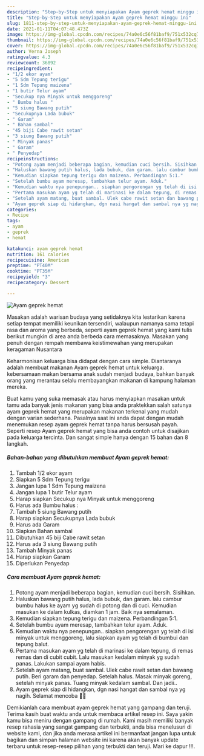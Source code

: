 ```yaml
---
description: "Step-by-Step untuk menyiapakan Ayam geprek hemat minggu ini"
title: "Step-by-Step untuk menyiapakan Ayam geprek hemat minggu ini"
slug: 1811-step-by-step-untuk-menyiapakan-ayam-geprek-hemat-minggu-ini
date: 2021-01-11T04:07:48.473Z
image: https://img-global.cpcdn.com/recipes/74a0e6c56f81baf9/751x532cq70/ayam-geprek-hemat-foto-resep-utama.jpg
thumbnail: https://img-global.cpcdn.com/recipes/74a0e6c56f81baf9/751x532cq70/ayam-geprek-hemat-foto-resep-utama.jpg
cover: https://img-global.cpcdn.com/recipes/74a0e6c56f81baf9/751x532cq70/ayam-geprek-hemat-foto-resep-utama.jpg
author: Verna Joseph
ratingvalue: 4.3
reviewcount: 36892
recipeingredient:
- "1/2 ekor ayam"
- "5 Sdm Tepung terigu"
- "1 Sdm Tepung maizena"
- "1 butir Telur ayam"
- "Secukup nya Minyak untuk menggoreng"
- " Bumbu halus "
- "5 siung Bawang putih"
- "Secukupnya Lada bubuk"
- " Garam"
- " Bahan sambal"
- "45 biji Cabe rawit setan"
- "3 siung Bawang putih"
- " Minyak panas"
- " Garam"
- " Penyedap"
recipeinstructions:
- "Potong ayam menjadi beberapa bagian, kemudian cuci bersih. Sisihkan."
- "Haluskan bawang putih halus, lada bubuk, dan garam. lalu cambur bumbu halus ke ayam yg sudah di potong dan di cuci. Kemudian masukan ke dalam kulkas, diamkan 1 jam. Baik nya semalaman."
- "Kemudian siapkan tepung terigu dan maizena. Perbandingan 5:1."
- "Setelah bumbu ayam meresap, tambahkan telur ayam. Aduk."
- "Kemudian waktu nya penepungan.. siapkan pengorengan yg telah di isi minyak untuk menggoreng, lalu siapkan ayam yg telah di bumbui dan tepung balut."
- "Pertama masukan ayam yg telah di marinasi ke dalam tepung, di remas remas dan di cubit cubit. Lalu masukan kedalam minyak yg sudah panas. Lakukan sampai ayam habis."
- "Setelah ayam matang, buat sambal. Ulek cabe rawit setan dan bawang putih. Beri garam dan penyedap. Setelah halus. Masak minyak goreng, setelah minyak panas. Tuang minyak kedalam sambal. Dan jadii.."
- "Ayam geprek siap di hidangkan, dgn nasi hangat dan sambal nya yg nagih. Selamat mencoba 💃💃"
categories:
- Recipe
tags:
- ayam
- geprek
- hemat

katakunci: ayam geprek hemat 
nutrition: 161 calories
recipecuisine: American
preptime: "PT40M"
cooktime: "PT35M"
recipeyield: "3"
recipecategory: Dessert

---
```



![Ayam geprek hemat](https://img-global.cpcdn.com/recipes/74a0e6c56f81baf9/751x532cq70/ayam-geprek-hemat-foto-resep-utama.jpg)

Masakan adalah warisan budaya yang setidaknya kita lestarikan karena setiap tempat memiliki keunikan tersendiri, walaupun namanya sama tetapi rasa dan aroma yang berbeda, seperti ayam geprek hemat yang kami tulis berikut mungkin di area anda berbeda cara memasaknya. Masakan yang penuh dengan rempah membawa keistimewahan yang merupakan keragaman Nusantara



Keharmonisan keluarga bisa didapat dengan cara simple. Diantaranya adalah membuat makanan Ayam geprek hemat untuk keluarga. kebersamaan makan bersama anak sudah menjadi budaya, bahkan banyak orang yang merantau selalu membayangkan makanan di kampung halaman mereka.

Buat kamu yang suka memasak atau harus menyiapkan masakan untuk tamu ada banyak jenis makanan yang bisa anda praktekkan salah satunya ayam geprek hemat yang merupakan makanan terkenal yang mudah dengan varian sederhana. Pasalnya saat ini anda dapat dengan mudah menemukan resep ayam geprek hemat tanpa harus bersusah payah.
Seperti resep Ayam geprek hemat yang bisa anda contoh untuk disajikan pada keluarga tercinta. Dan sangat simple hanya dengan 15 bahan dan 8 langkah.


<!--inarticleads1-->

##### Bahan-bahan yang dibutuhkan membuat Ayam geprek hemat:

1. Tambah 1/2 ekor ayam
1. Siapkan 5 Sdm Tepung terigu
1. Jangan lupa 1 Sdm Tepung maizena
1. Jangan lupa 1 butir Telur ayam
1. Harap siapkan Secukup nya Minyak untuk menggoreng
1. Harus ada  Bumbu halus :
1. Tambah 5 siung Bawang putih
1. Harap siapkan Secukupnya Lada bubuk
1. Harus ada  Garam
1. Siapkan  Bahan sambal
1. Dibutuhkan 45 biji Cabe rawit setan
1. Harus ada 3 siung Bawang putih
1. Tambah  Minyak panas
1. Harap siapkan  Garam
1. Diperlukan  Penyedap




<!--inarticleads2-->

##### Cara membuat  Ayam geprek hemat:

1. Potong ayam menjadi beberapa bagian, kemudian cuci bersih. Sisihkan.
1. Haluskan bawang putih halus, lada bubuk, dan garam. lalu cambur bumbu halus ke ayam yg sudah di potong dan di cuci. Kemudian masukan ke dalam kulkas, diamkan 1 jam. Baik nya semalaman.
1. Kemudian siapkan tepung terigu dan maizena. Perbandingan 5:1.
1. Setelah bumbu ayam meresap, tambahkan telur ayam. Aduk.
1. Kemudian waktu nya penepungan.. siapkan pengorengan yg telah di isi minyak untuk menggoreng, lalu siapkan ayam yg telah di bumbui dan tepung balut.
1. Pertama masukan ayam yg telah di marinasi ke dalam tepung, di remas remas dan di cubit cubit. Lalu masukan kedalam minyak yg sudah panas. Lakukan sampai ayam habis.
1. Setelah ayam matang, buat sambal. Ulek cabe rawit setan dan bawang putih. Beri garam dan penyedap. Setelah halus. Masak minyak goreng, setelah minyak panas. Tuang minyak kedalam sambal. Dan jadii..
1. Ayam geprek siap di hidangkan, dgn nasi hangat dan sambal nya yg nagih. Selamat mencoba 💃💃




Demikianlah cara membuat ayam geprek hemat yang gampang dan teruji. Terima kasih buat waktu anda untuk membaca artikel resep ini. Saya yakin kamu bisa meniru dengan gampang di rumah. Kami masih memiliki banyak resep rahasia yang sangat gampang dan terbukti, anda bisa menelusuri di website kami, dan jika anda merasa artikel ini bermanfaat jangan lupa untuk bagikan dan simpan halaman website ini karena akan banyak update terbaru untuk resep-resep pilihan yang terbukti dan teruji. Mari ke dapur !!!. 
